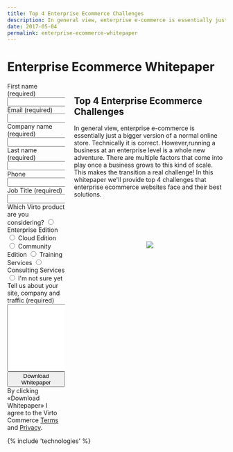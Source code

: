 ```yaml
---
title: Top 4 Enterprise Ecommerce Challenges
description: In general view, enterprise e-commerce is essentially just a bigger version of a normal online store. Technically it is correct. However,running a business at an enterprise level is a whole new adventure. There are multiple factors that come into play once a business grows to this kind of scale. This makes the transition a real challenge! In this whitepaper we'll provide top 4 challenges that enterprise ecommerce websites face and their best solutions.
date: 2017-05-04
permalink: enterprise-ecommerce-whitepaper
---
```

<div class="roadmap __responsive">
	<h1 class="head-title">Enterprise Ecommerce Whitepaper</h1>
	<div class="columns">
		<div class="column">
			<div class="block">
                <form method="post">
                    <input id="Contact[Subject]" type="hidden" name="Contact[Subject]" value="Download Top 4 Enterprise Ecommerce Challenges Whitepaper" />
                    <input id="Contact[RedirectUrl]" type="hidden" name="Contact[RedirectUrl]" value="~/assets/files/enterprise-whitepaper.pdf" />
                    <div class="column">
                        <div class="control-group">
                            <label for="FullName">First name (required)</label>
                            <input id="Contact[FirstName]" tabindex="1" type="text" name="Contact[FirstName]" class="form-input" required="required" autocomplete="given-name" />
                        </div>
                        <div class="control-group">
                            <label for="Email">Email (required)</label>
                            <input id="Contact[Email]" tabindex="3" type="text" name="Contact[Email]" class="form-input" required="required" autocomplete="email" />
                        </div>
                        <div class="control-group">
                            <label for="CompanyName">Company name (required)</label>
                            <input id="Contact[CompanyName]" tabindex="5" type="text" name="Contact[CompanyName]" class="form-input" required="required" autocomplete="organization" />
                        </div>
                    </div>
                    <div class="column">
                        <div class="control-group">
                            <label for="LastName">Last name (required)</label>
                            <input id="Contact[LastName]" tabindex="2" type="text" name="Contact[LastName]" class="form-input" required="required" autocomplete="family-name" />
                        </div>
                        <div class="control-group">
                            <label for="Phone">Phone</label>
                            <input id="Contact[Phone]" type="tel" tabindex="4" name="Contact[Phone]" class="form-input" autocomplete="mobile" />
                        </div>
                        <div class="control-group">
                            <label for="JobTitle">Job Title (required)</label>
                            <input id="Contact[JobTitle]" type="text" tabindex="6" name="Contact[JobTitle]" class="form-input" required="required" autocomplete="organization-title" />
                        </div>
                    </div>
                    <div class="control-group">
                        <label for="SoftwareType">Which Virto product are you considering?</label>
                        <label><input id="Contact[SoftwareType][Enterprise]" tabindex="7" name="Contact[SoftwareType]" type="radio" value="Enterprise Edition" /> Enterprise Edition</label>
                        <label><input id="Contact[SoftwareType][Cloud]" name="Contact[SoftwareType]" type="radio" value="Cloud Edition" /> Cloud Edition</label>
                        <label><input id="Contact[SoftwareType][Community]" name="Contact[SoftwareType]" type="radio" value="Community" /> Community Edition</label>
                        <label><input id="Contact[SoftwareType][Training]" name="Contact[SoftwareType]" type="radio" value="Training" /> Training Services</label>
                        <label><input id="Contact[SoftwareType][Consulting]" name="Contact[SoftwareType]" type="radio" value="Consulting" /> Consulting Services</label>
                        <label><input id="Contact[SoftwareType][NotSure]" name="Contact[SoftwareType]" type="radio" value="Not Sure" /> I'm not sure yet</label>
                    </div>
                    <div class="control-group">
                        <label for="Message">Tell us about your site, company and traffic (required)</label>
                        <textarea id="Contact[Message]" rows="10" cols="30" name="Contact[Message]" class="form-text" required="required" tabindex="10"></textarea>
                    </div>
                    <div class="control-group">
                        <button type="submit" class="button fill" tabindex="11">Download Whitepaper</button>
                    </div>
                    <div class="control-group">
                        <label class="text-14">By clicking «Download Whitepaper» I agree to the Virto Commerce <a href="/terms">Terms</a> and <a href="/privacy">Privacy</a>.</label>
                    </div>
                </form>
			</div>
		</div>
		<div class="column">
			<div class="block">
				<h2 class="subheader">Top 4 Enterprise Ecommerce Challenges</h2>
				<p class="text">
                    In general view, enterprise e-commerce is essentially just a bigger version of a normal online store. Technically it is correct. However,running a business at an enterprise level is a whole new adventure. There are multiple factors that come into play once a business grows to this kind of scale. This makes the transition a real challenge! In this whitepaper we'll provide top 4 challenges that enterprise ecommerce websites face and their best solutions.
                </p>
				<p style="margin-top: 100px; text-align: center;">
					<img src="../assets/images/whitepaper-download.png" />
				</p>
			</div>
		</div>
	</div> 
</div>
{% include 'technologies' %}
